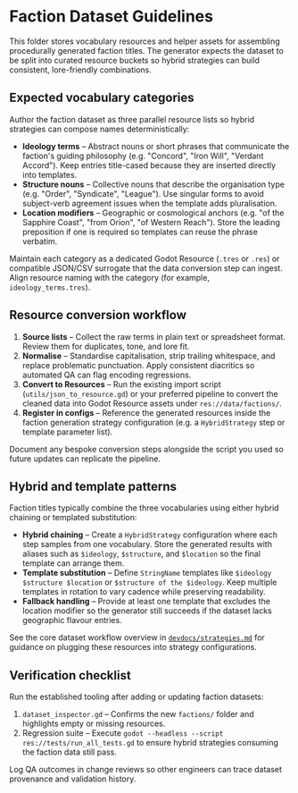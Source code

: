 # Faction Dataset Guidelines

This folder stores vocabulary resources and helper assets for assembling procedurally generated faction titles. The generator expects the dataset to be split into curated resource buckets so hybrid strategies can build consistent, lore-friendly combinations.

## Expected vocabulary categories

Author the faction dataset as three parallel resource lists so hybrid strategies can compose names deterministically:

- **Ideology terms** – Abstract nouns or short phrases that communicate the faction's guiding philosophy (e.g. "Concord", "Iron Will", "Verdant Accord"). Keep entries title-cased because they are inserted directly into templates.
- **Structure nouns** – Collective nouns that describe the organisation type (e.g. "Order", "Syndicate", "League"). Use singular forms to avoid subject-verb agreement issues when the template adds pluralisation.
- **Location modifiers** – Geographic or cosmological anchors (e.g. "of the Sapphire Coast", "from Orion", "of Western Reach"). Store the leading preposition if one is required so templates can reuse the phrase verbatim.

Maintain each category as a dedicated Godot Resource (`.tres` or `.res`) or compatible JSON/CSV surrogate that the data conversion step can ingest. Align resource naming with the category (for example, `ideology_terms.tres`).

## Resource conversion workflow

1. **Source lists** – Collect the raw terms in plain text or spreadsheet format. Review them for duplicates, tone, and lore fit.
2. **Normalise** – Standardise capitalisation, strip trailing whitespace, and replace problematic punctuation. Apply consistent diacritics so automated QA can flag encoding regressions.
3. **Convert to Resources** – Run the existing import script (`utils/json_to_resource.gd`) or your preferred pipeline to convert the cleaned data into Godot Resource assets under `res://data/factions/`.
4. **Register in configs** – Reference the generated resources inside the faction generation strategy configuration (e.g. a `HybridStrategy` step or template parameter list).

Document any bespoke conversion steps alongside the script you used so future updates can replicate the pipeline.

## Hybrid and template patterns

Faction titles typically combine the three vocabularies using either hybrid chaining or templated substitution:

- **Hybrid chaining** – Create a `HybridStrategy` configuration where each step samples from one vocabulary. Store the generated results with aliases such as `$ideology`, `$structure`, and `$location` so the final template can arrange them.
- **Template substitution** – Define `StringName` templates like `$ideology $structure $location` or `$structure of the $ideology`. Keep multiple templates in rotation to vary cadence while preserving readability.
- **Fallback handling** – Provide at least one template that excludes the location modifier so the generator still succeeds if the dataset lacks geographic flavour entries.

See the core dataset workflow overview in [`devdocs/strategies.md`](../../devdocs/strategies.md) for guidance on plugging these resources into strategy configurations.

## Verification checklist

Run the established tooling after adding or updating faction datasets:

1. `dataset_inspector.gd` – Confirms the new `factions/` folder and highlights empty or missing resources.
2. Regression suite – Execute `godot --headless --script res://tests/run_all_tests.gd` to ensure hybrid strategies consuming the faction data still pass.

Log QA outcomes in change reviews so other engineers can trace dataset provenance and validation history.

